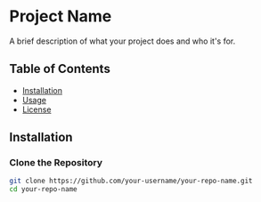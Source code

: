 # Project Name

A brief description of what your project does and who it's for.

## Table of Contents

- [Installation](#installation)
- [Usage](#usage)
- [License](#license)

## Installation

### Clone the Repository

```bash
git clone https://github.com/your-username/your-repo-name.git
cd your-repo-name
